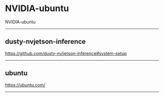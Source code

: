 # NVIDIA-ubuntu
NVIDIA-ubuntu


-------

## dusty-nvjetson-inference
https://github.com/dusty-nv/jetson-inference#system-setup




-------

## ubuntu
https://ubuntu.com/



-------

